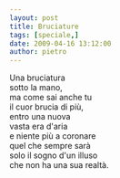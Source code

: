 ```yaml
---
layout: post
title: Bruciature
tags: [speciale,]
date: 2009-04-16 13:12:00
author: pietro
---
```

Una bruciatura<br/>sotto la mano,<br/>ma come sai anche tu<br/>il cuor brucia di più,<br/>entro una nuova<br/>vasta era d'aria<br/>e niente più a coronare<br/>quel che sempre sarà<br/>solo il sogno d'un illuso<br/>che non ha una sua realtà.

